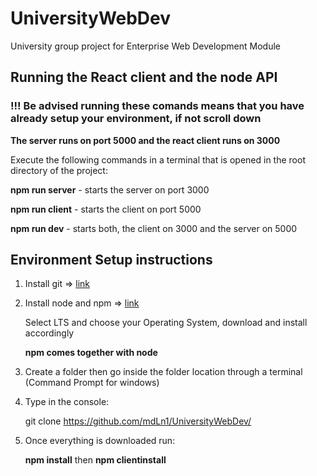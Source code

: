 # UniversityWebDev
University group project for Enterprise Web Development Module

## Running the React client and the node API

### !!! Be advised running these comands means that you have already setup your environment, if not scroll down
   
   **The server runs on port 5000 and the react client runs on 3000**
   
   Execute the following commands in a terminal that is opened in the root directory of the project:
   
   **npm run server** - starts the server on port 3000
   
   **npm run client** - starts the client on port 5000
   
   **npm run dev** - starts both, the client on 3000 and the server on 5000

## Environment Setup instructions

1. Install git => [link](https://git-scm.com/book/en/v2/Getting-Started-Installing-Git)

2. Install node and  npm => [link](https://nodejs.org/en/download/)

   Select LTS and choose your Operating System, download and install accordingly

   **npm comes together with node**
   
3. Create a folder then go inside the folder location through a terminal (Command Prompt for windows)

4. Type in the console: 

   git clone https://github.com/mdLn1/UniversityWebDev/
   
5. Once everything is downloaded run:

   **npm install** then **npm clientinstall**
   
   


